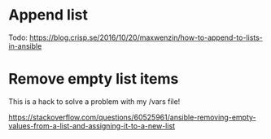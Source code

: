 # Append list
Todo: https://blog.crisp.se/2016/10/20/maxwenzin/how-to-append-to-lists-in-ansible

# Remove empty list items
This is a hack to solve a problem with my /vars file!

https://stackoverflow.com/questions/60525961/ansible-removing-empty-values-from-a-list-and-assigning-it-to-a-new-list